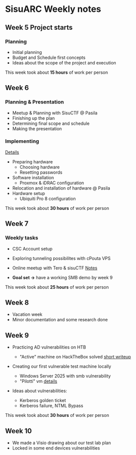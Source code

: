 # SisuARC Weekly notes

## Week 5 Project starts

### Planning 
- Initial planning
- Budget and Schedule first concepts
- Ideas about the scope of the project and execution

This week took about **15 hours** of work per person

## Week 6 

### Planning & Presentation
- Meetup & Planning with SisuCTF @ Pasila
- Finishing up the plan
- Determining final scope and schedule
- Making the presentation

### Implementing
[Details](Hardware_setup_phase1.md)
- Preparing hardware
  - Choosing hardware
  - Resetting passwords
- Software installation
  - Proxmox & iDRAC configuration
- Relocation and installation of hardware @ Pasila
- Hardware setup
  - Ubiquiti Pro 8 configuration

This week took about **30 hours** of work per person

## Week 7

### Weekly tasks

- CSC Account setup
- Exploring tunneling possibilites with cPouta VPS
- Online meetup with Tero & sisuCTF [Notes](13_2_tero_meet_notes.md)

- **Goal set ->** have a working SMB demo by week 9

This week took about **25 hours** of work per person

## Week 8

- Vacation week
- Minor documentation and some research done

## Week 9

- Practicing AD vulnerabilities on HTB
  - "Active" machine on HackTheBox solved [short writeup](active_writeup.md)

- Creating our first vulnerable test machine locally
  - Windows Server 2025 with smb vulnerability
  - "Pilotti" vm [details](PilotVM.md)

- Ideas about vulnerabilities:
  - Kerberos golden ticket
  - Kerberos failure, NTML Bypass
 
This week took about **30 hours** of work per person

## Week 10

- We made a Visio drawing about our test lab plan
- Locked in some end devices vulnerabilities
